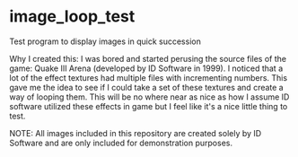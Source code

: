 # image_loop_test
Test program to display images in quick succession

Why I created this:
  I was bored and started perusing the source files of the game: Quake III Arena (developed by ID
  Software in 1999). I noticed that a lot of the effect textures had multiple files with
  incrementing numbers. This gave me the idea to see if I could take a set of these textures
  and create a way of looping them. This will be no where near as nice as how I assume ID software
  utilized these effects in game but I feel like it's a nice little thing to test.
  
 NOTE:
  All images included in this repository are created solely by ID Software and are only included
  for demonstration purposes.
